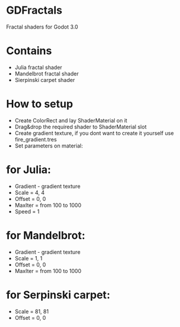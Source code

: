 # GDFractals
Fractal shaders for Godot 3.0

# Contains
* Julia fractal shader
* Mandelbrot fractal shader
* Sierpinski carpet shader

# How to setup
* Create ColorRect and lay ShaderMaterial on it
* Drag&drop the required shader to ShaderMaterial slot
* Create gradient texture, if you dont want to create it yourself use fire_gradient.tres
* Set parameters on material:

# for Julia:
* Gradient - gradient texture
* Scale = 4, 4
* Offset = 0, 0
* MaxIter = from 100 to 1000
* Speed = 1
 
# for Mandelbrot:
* Gradient - gradient texture
* Scale = 1, 1
* Offset = 0, 0
* MaxIter = from 100 to 1000
 
# for Serpinski carpet:
* Scale = 81, 81
* Offset = 0, 0
